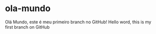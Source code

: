 # ola-mundo
Olá Mundo, este é meu primeiro branch no GitHub!
Hello word, this is my first branch on GitHub
